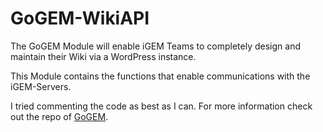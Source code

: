 # GoGEM-WikiAPI

The GoGEM Module will enable iGEM Teams to completely design and maintain their Wiki via a WordPress instance.

This Module contains the functions that enable communications with the iGEM-Servers.

I tried commenting the code as best as I can. For more information check out the
repo of [GoGEM](https://github.com/Jackd4w/GoGEM).
